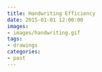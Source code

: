 ```yaml
---
title: Handwriting Efficiency
date: 2015-01-01 12:00:00
images:
- images/handwriting.gif
tags:
- drawings
categories:
- past
---
```

